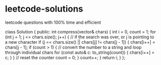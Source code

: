 # leetcode-solutions
leetcode questions with 100% time and efficient

class Solution {
public:
    int compress(vector<char>& chars) {
         int i = 0, count = 1;
        for (int j = 1; j <= chars.size(); j++) {
            // if the search was over, or j is pointing to a new character
            if (j == chars.size() || chars[j] != chars[j - 1]) {
                chars[i++] = chars[j - 1];
                if (count > 1) {
                    // convert the number to a string and loop through individual chars
                    for (const auto& c: to_string(count)) {
                        chars[i++] = c;
                    }
                }
                // reset the counter
                count = 0;
            }
            count++;
        }
        return i;
    }
};
